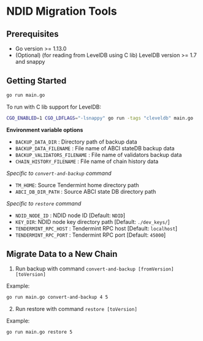 # NDID Migration Tools

## Prerequisites

- Go version >= 1.13.0
- (Optional) (for reading from LevelDB using C lib) LevelDB version >= 1.7 and snappy

## Getting Started

```sh
go run main.go
```

To run with C lib support for LevelDB:

```sh
CGO_ENABLED=1 CGO_LDFLAGS="-lsnappy" go run -tags "cleveldb" main.go
```

**Environment variable options**

- `BACKUP_DATA_DIR` : Directory path of backup data
- `BACKUP_DATA_FILENAME` : File name of ABCI stateDB backup data
- `BACKUP_VALIDATORS_FILENAME` : File name of validators backup data
- `CHAIN_HISTORY_FILENAME` : File name of chain history data

*Specific to `convert-and-backup` command*

- `TM_HOME`: Source Tendermint home directory path
- `ABCI_DB_DIR_PATH` : Source ABCI state DB directory path

*Specific to `restore` command*

- `NDID_NODE_ID` : NDID node ID [Default: `NDID`]
- `KEY_DIR`: NDID node key directory path [Default: `./dev_keys/`]
- `TENDERMINT_RPC_HOST` : Tendermint RPC host [Default: `localhost`]
- `TENDERMINT_RPC_PORT` : Tendermint RPC port [Default: `45000`]

## Migrate Data to a New Chain

1. Run backup with command `convert-and-backup [fromVersion] [toVersion]`

Example:

```sh
go run main.go convert-and-backup 4 5
```

2. Run restore with command `restore [toVersion]`

Example:

```sh
go run main.go restore 5
```
